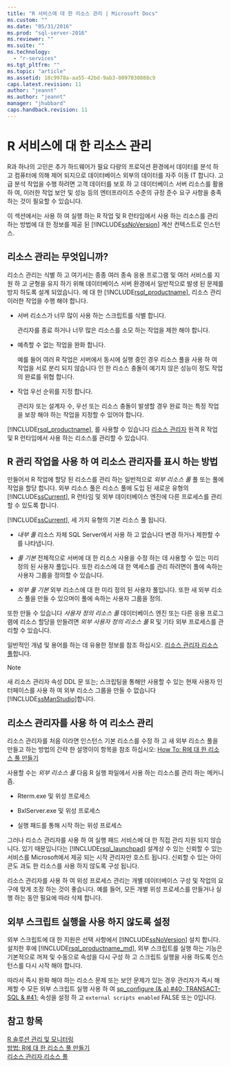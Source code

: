 ```yaml
---
title: "R 서비스에 대 한 리소스 관리 | Microsoft Docs"
ms.custom: ""
ms.date: "05/31/2016"
ms.prod: "sql-server-2016"
ms.reviewer: ""
ms.suite: ""
ms.technology: 
  - "r-services"
ms.tgt_pltfrm: ""
ms.topic: "article"
ms.assetid: 18c9978a-aa55-42bd-9ab3-8097030888c9
caps.latest.revision: 11
author: "jeannt"
ms.author: "jeannt"
manager: "jhubbard"
caps.handback.revision: 11
---
```

# R 서비스에 대 한 리소스 관리
  R과 하나의 고민은 추가 하드웨어가 필요 다량의 프로덕션 환경에서 데이터를 분석 하 고 컴퓨터에 의해 제어 되지으로 데이터베이스 외부의 데이터를 자주 이동 IT 합니다.  고급 분석 작업을 수행 하려면 고객 데이터를 보호 하 고 데이터베이스 서버 리소스를 활용 하 여, 이러한 작업 보안 및 성능 등의 엔터프라이즈 수준의 규정 준수 요구 사항을 충족 하는 것이 필요할 수 있습니다.  
  
 이 섹션에서는 사용 하 여 실행 하는 R 작업 및 R 런타임에서 사용 하는 리소스를 관리 하는 방법에 대 한 정보를 제공 된 [!INCLUDE[ssNoVersion](../../includes/ssnoversion-md.md)] 계산 컨텍스트로 인스턴스.  
  
## 리소스 관리는 무엇입니까?  
 리소스 관리는 식별 하 고 여기서는 종종 여러 종속 응용 프로그램 및 여러 서비스를 지원 하 고 균형을 유지 하기 위해 데이터베이스 서버 환경에서 일반적으로 발생 된 문제를 방지 하도록 설계 되었습니다. 에 대 한 [!INCLUDE[rsql_productname](../../includes/rsql-productname-md.md)], 리소스 관리 이러한 작업을 수행 해야 합니다.  
  
-   서버 리소스가 너무 많이 사용 하는 스크립트를 식별 합니다.  
  
     관리자를 종료 하거나 너무 많은 리소스를 소모 하는 작업을 제한 해야 합니다.  
  
-   예측할 수 없는 작업을 완화 합니다.  
  
     예를 들어 여러 R 작업은 서버에서 동시에 실행 중인 경우 리소스 풀을 사용 하 여 작업을 서로 분리 되지 않습니다 인 한 리소스 충돌이 예기치 않은 성능이 정도 작업의 완료를 위협 합니다.  
  
-   작업 우선 순위를 지정 합니다.  
  
     관리자 또는 설계자 수, 우선 또는 리소스 충돌이 발생할 경우 완료 하는 특정 작업을 보장 해야 하는 작업을 지정할 수 있어야 합니다.  
  
  [!INCLUDE[rsql_productname](../../includes/rsql-productname-md.md)], 를 사용할 수 있습니다 [리소스 관리자](../../relational-databases/resource-governor/resource-governor.md) 원격 R 작업 및 R 런타임에서 사용 하는 리소스를 관리할 수 있습니다.  
  
## R 관리 작업을 사용 하 여 리소스 관리자를 표시 하는 방법  
 만들어서 R 작업에 할당 된 리소스를 관리 하는 일반적으로 *외부 리소스 풀* 풀 또는 풀에 작업을 할당 합니다. 외부 리소스 풀은 리소스 풀에 도입 된 새로운 유형의 [!INCLUDE[ssCurrent](../../includes/sscurrent-md.md)], R 런타임 및 외부 데이터베이스 엔진에 다른 프로세스를 관리할 수 있도록 합니다.  
  
  [!INCLUDE[ssCurrent](../../includes/sscurrent-md.md)], 세 가지 유형의 기본 리소스 풀 됩니다.  
  
-    *내부 풀* 리소스 자체 SQL Server에서 사용 하 고 없습니다 변경 하거나 제한할 수를 나타냅니다.  
  
-    *풀 기본* 전체적으로 서버에 대 한 리소스 사용을 수정 하는 데 사용할 수 있는 미리 정의 된 사용자 풀입니다. 또한 리소스에 대 한 액세스를 관리 하려면이 풀에 속하는 사용자 그룹을 정의할 수 있습니다.  
  
-    *외부 풀 기본* 외부 리소스에 대 한 미리 정의 된 사용자 풀입니다. 또한 새 외부 리소스 풀을 만들 수 있으며이 풀에 속하는 사용자 그룹을 정의.  
  
 또한 만들 수 있습니다 *사용자 정의 리소스 풀* 데이터베이스 엔진 또는 다른 응용 프로그램에 리소스 할당을 만들려면 *외부 사용자 정의 리소스 풀* R 및 기타 외부 프로세스를 관리할 수 있습니다.  
  
 일반적인 개념 및 용어를 하는 데 유용한 정보를 참조 하십시오. [리소스 관리자 리소스 풀](../../relational-databases/resource-governor/resource-governor-resource-pool.md)합니다.  
  
> [!NOTE]  
>  새 리소스 관리자 속성 DDL 문 또는; 스크립팅을 통해만 사용할 수 있는 현재 사용자 인터페이스를 사용 하 여 외부 리소스 그룹을 만들 수 없습니다 [!INCLUDE[ssManStudio](../../includes/ssmanstudio-md.md)]합니다.  
  
## 리소스 관리자를 사용 하 여 리소스 관리 

   리소스 관리자를 처음 이라면 인스턴스 기본 리소스를 수정 하 고 새 외부 리소스 풀을 만들고 하는 방법의 간략 한 설명이이 항목을 참조 하십시오:  [How To: R에 대 한 리소스 풀 만들기](../../advanced-analytics/r-services/how-to-create-a-resource-pool-for-r.md)   
  
 사용할 수는 *외부 리소스 풀* 다음 R 실행 파일에서 사용 하는 리소스를 관리 하는 메커니즘.  
  
-   Rterm.exe 및 위성 프로세스  
  
-   BxlServer.exe 및 위성 프로세스  
  
-   실행 패드를 통해 시작 하는 위성 프로세스  
  
 그러나 리소스 관리자를 사용 하 여 실행 패드 서비스에 대 한 직접 관리 지원 되지 않습니다. 있기 때문입니다는 [!INCLUDE[rsql_launchpad](../../includes/rsql-launchpad-md.md)] 설계상 수 있는 신뢰할 수 있는 서비스를 Microsoft에서 제공 되는 시작 관리자만 호스트 됩니다. 신뢰할 수 있는 아이콘도 과도 한 리소스를 사용 하지 않도록 구성 됩니다.  
  
 리소스 관리자를 사용 하 여 위성 프로세스 관리는 개별 데이터베이스 구성 및 작업의 요구에 맞게 조정 하는 것이 좋습니다.  예를 들어, 모든 개별 위성 프로세스를 만들거나 실행 하는 동안 필요에 따라 삭제 합니다.  
  
## 외부 스크립트 실행을 사용 하지 않도록 설정  
 외부 스크립트에 대 한 지원은 선택 사항에서 [!INCLUDE[ssNoVersion](../../includes/ssnoversion-md.md)] 설치 합니다. 설치한 후에 [!INCLUDE[rsql_productname_md](../../includes/rsql-productname-md.md)], 외부 스크립트를 실행 하는 기능은 기본적으로 꺼져 및 수동으로 속성을 다시 구성 하 고 스크립트 실행을 사용 하도록 인스턴스를 다시 시작 해야 합니다.  
  
 따라서 즉시 완화 해야 하는 리소스 문제 또는 보안 문제가 있는 경우 관리자가 즉시 해제할 수 모든 외부 스크립트 실행 사용 하 여 [sp_configure (& a) #40; TRANSACT-SQL & #41;](../../relational-databases/system-stored-procedures/sp-configure-transact-sql.md) 속성을 설정 하 고 `external scripts enabled` FALSE 또는 0입니다.  
  
## 참고 항목  
 [R 솔루션 관리 및 모니터링](../../advanced-analytics/r-services/managing-and-monitoring-r-solutions.md)  
 [방법: R에 대 한 리소스 풀 만들기](../../advanced-analytics/r-services/how-to-create-a-resource-pool-for-r.md)  
 [리소스 관리자 리소스 풀](../../relational-databases/resource-governor/resource-governor-resource-pool.md)
  